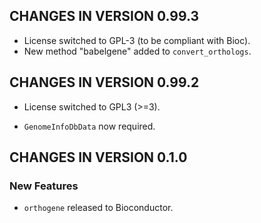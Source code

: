 ## CHANGES IN VERSION  0.99.3

* License switched to GPL-3 (to be compliant with Bioc).  
* New method "babelgene" added to `convert_orthologs`.

## CHANGES IN VERSION  0.99.2

* License switched to GPL3 (>=3).

* `GenomeInfoDbData` now required.

## CHANGES IN VERSION  0.1.0

### New Features

* `orthogene` released to Bioconductor.

